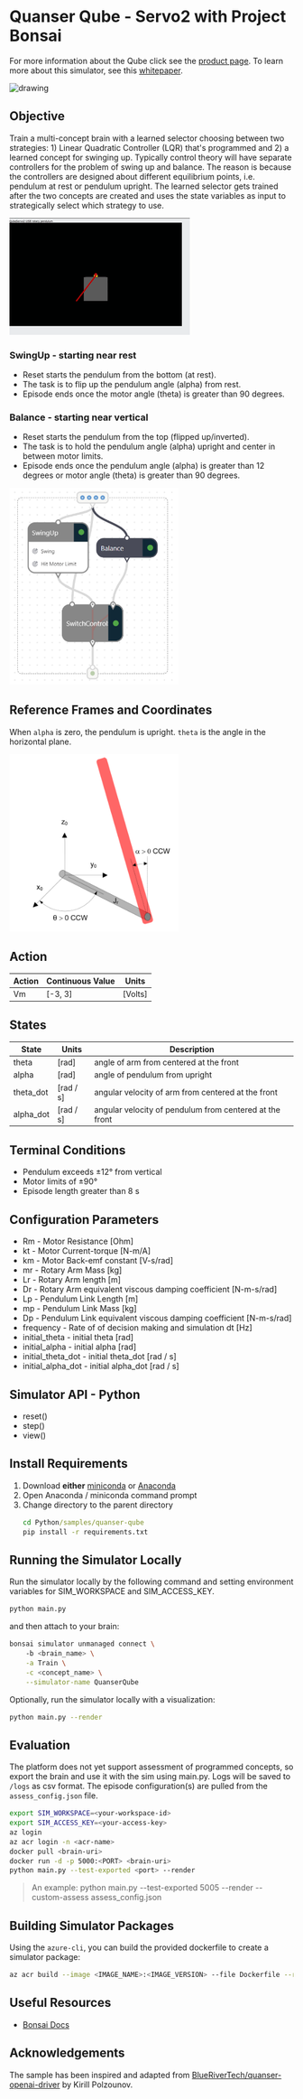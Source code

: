 # Quanser Qube - Servo2 with Project Bonsai

For more information about the Qube click see the [product page](https://www.quanser.com/products/qube-servo-2/). To learn more about this simulator, see this [whitepaper](https://arxiv.org/pdf/2001.02254.pdf).

<img src="img/QUBE-Servo_2_angled_pendulum.jpg" alt="drawing" width="300"/>

## Objective

Train a multi-concept brain with a learned selector choosing between two strategies: 1) Linear Quadratic Controller (LQR) that's programmed and 2) a learned concept for swinging up. Typically control theory will have separate controllers for the problem of swing up and balance. The reason is because the controllers are designed about different equilibrium points, i.e. pendulum at rest or pendulum upright. The learned selector gets trained after the two concepts are created and uses the state variables as input to strategically select which strategy to use.

![](img/swingup-balance.gif)

### SwingUp - starting near rest

- Reset starts the pendulum from the bottom (at rest).
- The task is to flip up the pendulum angle (alpha) from rest.
- Episode ends once the motor angle (theta) is greater than 90 degrees.

### Balance - starting near vertical

- Reset starts the pendulum from the top (flipped up/inverted).
- The task is to hold the pendulum angle (alpha) upright and center in between motor limits.
- Episode ends once the pendulum angle (alpha) is greater than 12 degrees or motor angle (theta) is greater than 90 degrees.

<img src="img/selector.png" alt="drawing" width="300"/>

## Reference Frames and Coordinates

When `alpha` is zero, the pendulum is upright. `theta` is the angle in the horizontal plane.

<img src="img/angle_references.PNG" width="300"/>

## Action

| Action | Continuous Value | Units   |
| ------ | ---------------- | ------- |
| Vm     | [-3, 3]          | [Volts] |

## States

| State     | Units     | Description                                             |
| --------- | --------- | ------------------------------------------------------- |
| theta     | [rad]     | angle of arm from centered at the front                 |
| alpha     | [rad]     | angle of pendulum from upright                          |
| theta_dot | [rad / s] | angular velocity of arm from centered at the front      |
| alpha_dot | [rad / s] | angular velocity of pendulum from centered at the front |

## Terminal Conditions

- Pendulum exceeds ±12° from vertical
- Motor limits of ±90°
- Episode length greater than 8 s

## Configuration Parameters

- Rm - Motor Resistance [Ohm]
- kt - Motor Current-torque [N-m/A]
- km - Motor Back-emf constant [V-s/rad]
- mr - Rotary Arm Mass [kg]
- Lr - Rotary Arm length [m]
- Dr - Rotary Arm equivalent viscous damping coefficient [N-m-s/rad]
- Lp - Pendulum Link Length [m]
- mp - Pendulum Link Mass [kg]
- Dp - Pendulum Link equivalent viscous damping coefficient [N-m-s/rad]
- frequency - Rate of of decision making and simulation dt [Hz]
- initial_theta - initial theta [rad]
- initial_alpha - initial alpha [rad]
- initial_theta_dot - initial theta_dot [rad / s]
- initial_alpha_dot - initial alpha_dot [rad / s]

## Simulator API - Python

- reset()
- step()
- view()

## Install Requirements

1. Download **either** [miniconda](https://conda.io/miniconda.html) or [Anaconda](https://www.anaconda.com/download/)
2. Open Anaconda / miniconda command prompt
3. Change directory to the parent directory
    ```cmd
    cd Python/samples/quanser-qube
    pip install -r requirements.txt
    ```

## Running the Simulator Locally

Run the simulator locally by the following command and setting environment variables for SIM_WORKSPACE and SIM_ACCESS_KEY.

```bash
python main.py
```

and then attach to your brain:

```bash
bonsai simulator unmanaged connect \                          
    -b <brain_name> \
    -a Train \
    -c <concept_name> \
    --simulator-name QuanserQube
```

Optionally, run the simulator locally with a visualization:

```bash
python main.py --render
```

## Evaluation

The platform does not yet support assessment of programmed concepts, so export the brain and use it with the sim using main.py. Logs will be saved to `/logs` as csv format. The episode configuration(s) are pulled from the `assess_config.json` file.

```sh
export SIM_WORKSPACE=<your-workspace-id>
export SIM_ACCESS_KEY=<your-access-key>
az login
az acr login -n <acr-name>
docker pull <brain-uri>
docker run -d -p 5000:<PORT> <brain-uri>
python main.py --test-exported <port> --render
```

> An example: python main.py --test-exported 5005 --render --custom-assess assess_config.json

## Building Simulator Packages

Using the `azure-cli`, you can build the provided dockerfile to create a simulator package:

```bash
az acr build --image <IMAGE_NAME>:<IMAGE_VERSION> --file Dockerfile --registry <ACR_REGISTRY> .
```

## Useful Resources

- [Bonsai Docs](https://docs.microsoft.com/en-us/bonsai/)

## Acknowledgements

The sample has been inspired and adapted from [BlueRiverTech/quanser-openai-driver](https://github.com/BlueRiverTech/quanser-openai-driver) by Kirill Polzounov.